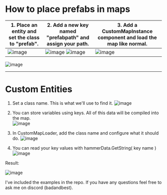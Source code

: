 # How to place prefabs in maps

| 1. Place an entity and set the class to "prefab". | 2. Add a new key named "prefabpath" and assign your path. | 3. Add a CustomMapInstance component and load the map like normal. |
|--------|--------|--------|
| ![image](https://github.com/badandbest/sbox-custom-map-entities/assets/91832803/1e7a8671-9030-47c7-bc59-cccbae9e8c64) | ![image](https://github.com/badandbest/sbox-custom-map-entities/assets/91832803/19222d77-9a15-46d8-8540-f7e807ad2b3c) ![image](https://github.com/badandbest/sbox-custom-map-entities/assets/91832803/92945379-ea25-49ae-9a52-c502989bc33a) | ![image](https://github.com/badandbest/sbox-custom-map-entities/assets/91832803/ba0f4880-6792-4a85-bb26-290f2bf77c15) |

![image](https://github.com/badandbest/sbox-custom-map-entities/assets/91832803/33b087d6-88b1-49ab-9c11-68d0d05974b4)
___

# Custom Entities

1. Set a class name. This is what we'll use to find it.
![image](https://github.com/badandbest/sbox-custom-map-entities/assets/91832803/bbb64d98-6692-45e8-86c9-2e263311fcad)

2. You can store variables using keys. All of this data will be compiled into the map.  
![image](https://github.com/badandbest/sbox-custom-map-entities/assets/91832803/db81f2a3-78b2-479c-971a-67e0b0f88d65)

4. In CustomMapLoader, add the class name and configure what it should do.
![image](https://github.com/badandbest/sbox-custom-map-entities/assets/91832803/68e0cb75-2dc0-4e62-92f3-e49e315e4747)

5. You can read your key values with hammerData.GetString( key name )
![image](https://github.com/badandbest/sbox-custom-map-entities/assets/91832803/30518e13-63e3-4533-b276-9042ab1bcb13)

Result:

![image](https://github.com/badandbest/sbox-custom-map-entities/assets/91832803/4e9fc375-6d69-4f7c-ac4f-f202795ceb7a)

I've included the examples in the repo. If you have any questions feel free to ask me on discord (badandbest).
